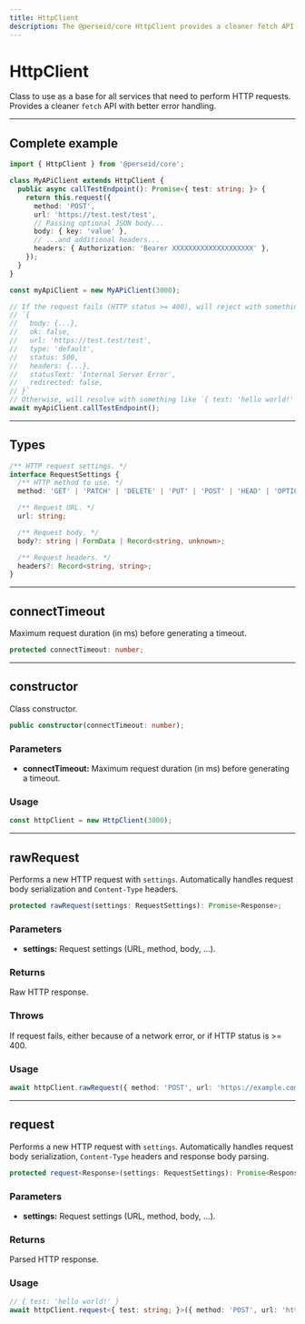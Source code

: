 ```yaml
---
title: HttpClient
description: The @perseid/core HttpClient provides a cleaner fetch API with a better errors handling.
---
```


# HttpClient

Class to use as a base for all services that need to perform HTTP requests.
Provides a cleaner `fetch` API with better error handling.

---

## Complete example

```typescript
import { HttpClient } from '@perseid/core';

class MyAPiClient extends HttpClient {
  public async callTestEndpoint(): Promise<{ test: string; }> {
    return this.request({
      method: 'POST',
      url: 'https://test.test/test',
      // Passing optional JSON body...
      body: { key: 'value' },
      // ...and additional headers...
      headers: { Authorization: 'Bearer XXXXXXXXXXXXXXXXXXXX' },
    });
  }
}

const myApiClient = new MyAPiClient(3000);

// If the request fails (HTTP status >= 400), will reject with something like:
// `{
//   body: {...},
//   ok: false,
//   url: 'https://test.test/test',
//   type: 'default',
//   status: 500,
//   headers: {...},
//   statusText: 'Internal Server Error',
//   redirected: false,
// }`
// Otherwise, will resolve with something like `{ test: 'hello world!' }`.
await myApiClient.callTestEndpoint();
```

---

## Types

```typescript
/** HTTP request settings. */
interface RequestSettings {
  /** HTTP method to use. */
  method: 'GET' | 'PATCH' | 'DELETE' | 'PUT' | 'POST' | 'HEAD' | 'OPTIONS';

  /** Request URL. */
  url: string;

  /** Request body. */
  body?: string | FormData | Record<string, unknown>;

  /** Request headers. */
  headers?: Record<string, string>;
}
```

---

## connectTimeout

Maximum request duration (in ms) before generating a timeout.

```typescript
protected connectTimeout: number;
```

---

## constructor

Class constructor.

```typescript
public constructor(connectTimeout: number);
```

### Parameters

- **connectTimeout:** Maximum request duration (in ms) before generating a timeout.

### Usage

```typescript
const httpClient = new HttpClient(3000);
```

---

## rawRequest

Performs a new HTTP request with `settings`.
Automatically handles request body serialization and `Content-Type` headers.

```typescript
protected rawRequest(settings: RequestSettings): Promise<Response>;
```

### Parameters

- **settings:** Request settings (URL, method, body, ...).

### Returns

Raw HTTP response.

### Throws

If request fails, either because of a network error, or if HTTP status is >= 400.

### Usage

```typescript
await httpClient.rawRequest({ method: 'POST', url: 'https://example.com' });
```

---

## request

Performs a new HTTP request with `settings`.
Automatically handles request body serialization, `Content-Type` headers and response body parsing.

```typescript
protected request<Response>(settings: RequestSettings): Promise<Response>;
```

### Parameters

- **settings:** Request settings (URL, method, body, ...).

### Returns

Parsed HTTP response.

### Usage

```typescript
// { test: 'hello world!' }
await httpClient.request<{ test: string; }>({ method: 'POST', url: 'https://example.com' });
```
